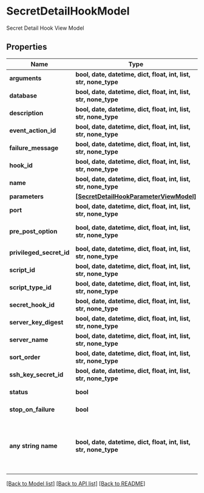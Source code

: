# SecretDetailHookModel

Secret Detail Hook View Model

## Properties
Name | Type | Description | Notes
------------ | ------------- | ------------- | -------------
**arguments** | **bool, date, datetime, dict, float, int, list, str, none_type** | Arguments | [optional] 
**database** | **bool, date, datetime, dict, float, int, list, str, none_type** | Database | [optional] 
**description** | **bool, date, datetime, dict, float, int, list, str, none_type** | Hook Description | [optional] 
**event_action_id** | **bool, date, datetime, dict, float, int, list, str, none_type** | Event Action Id | [optional] 
**failure_message** | **bool, date, datetime, dict, float, int, list, str, none_type** | Failure Message | [optional] 
**hook_id** | **bool, date, datetime, dict, float, int, list, str, none_type** | Hook Id | [optional] 
**name** | **bool, date, datetime, dict, float, int, list, str, none_type** | Hook Name | [optional] 
**parameters** | [**[SecretDetailHookParameterViewModel]**](SecretDetailHookParameterViewModel.md) | Parameters | [optional] 
**port** | **bool, date, datetime, dict, float, int, list, str, none_type** | Port | [optional] 
**pre_post_option** | **bool, date, datetime, dict, float, int, list, str, none_type** | Hook PRE or POST Option | [optional] 
**privileged_secret_id** | **bool, date, datetime, dict, float, int, list, str, none_type** | Privilige Secret Id | [optional] 
**script_id** | **bool, date, datetime, dict, float, int, list, str, none_type** | Script Id | [optional] 
**script_type_id** | **bool, date, datetime, dict, float, int, list, str, none_type** | Script Type Id | [optional] 
**secret_hook_id** | **bool, date, datetime, dict, float, int, list, str, none_type** | Secret Hook Id | [optional] 
**server_key_digest** | **bool, date, datetime, dict, float, int, list, str, none_type** | Server Key Digest | [optional] 
**server_name** | **bool, date, datetime, dict, float, int, list, str, none_type** | Server Name | [optional] 
**sort_order** | **bool, date, datetime, dict, float, int, list, str, none_type** | Hook Sort Order | [optional] 
**ssh_key_secret_id** | **bool, date, datetime, dict, float, int, list, str, none_type** | SSH Key Secret Id | [optional] 
**status** | **bool** | Hook Status | [optional] 
**stop_on_failure** | **bool** | Stop on Failure | [optional] 
**any string name** | **bool, date, datetime, dict, float, int, list, str, none_type** | any string name can be used but the value must be the correct type | [optional]

[[Back to Model list]](../README.md#documentation-for-models) [[Back to API list]](../README.md#documentation-for-api-endpoints) [[Back to README]](../README.md)


